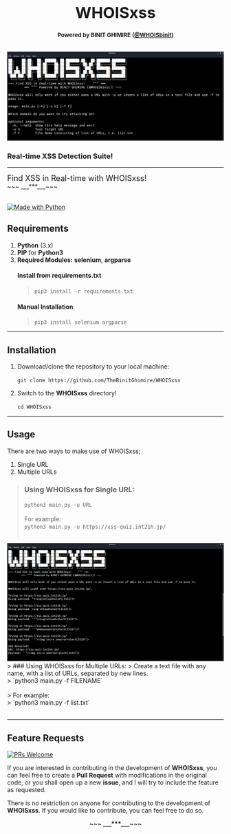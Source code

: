 <h1 align="center" style="font-size:36px;font-weight:bold;">
        WHOISxss<br>
        <font size=2><strong>Powered by BINIT GHIMIRE (<a href='https://twitter.com/WHOISbinit'>@WHOISbinit</a>)</strong></font>
    </h1>
	<img src="src/screenshot.png">
	<h3>Real-time <strong>XSS</strong> Detection Suite!</h3><hr/>
    <font size=4>Find XSS in Real-time with WHOISxss!</font><br/>
    ~~~ ___***___~~~<br><br>
</h1>

[![Made with Python](https://ForTheBadge.com/images/badges/made-with-python.svg)](https://www.python.org/)
## Requirements
1. **Python** (3.x)
2. **PIP** for **Python3**
3. **Required Modules:** **selenium**, **argparse**
    #### Install from **requirements.txt**
    > `pip3 install -r requirements.txt`
    #### Manual Installation
    > `pip3 install selenium argparse`

<hr>

## Installation
1. Download/clone the repository to your local machine:
   
    `git clone https://github.com/TheBinitGhimire/WHOISxss`
2. Switch to the **WHOISxss** directory!

    `cd WHOISxss`

<hr>

## Usage
There are two ways to make use of WHOISxss;

1. Single URL
2. Multiple URLs 
   
> ### Using WHOISxss for Single URL:
> `python3 main.py -u URL`<br><br>
> For example:<br>
> `python3 main.py -u https://xss-quiz.int21h.jp/`<br><br>
<img src="src/single.png">
> ### Using WHOISxss for Multiple URLs:
> Create a text file with any name, with a list of URLs, separated by new lines.<br>
> `python3 main.py -f FILENAME`<br><br>
> For example:<br>
> `python3 main.py -f list.txt`<br><br>

<hr>

## Feature Requests
[![PRs Welcome](https://img.shields.io/badge/PRs-welcome-brightgreen.svg?style=flat-square)](https://github.com/TheBinitGhimire/WHOISxss/pulls)

If you are interested in contributing in the development of <strong>WHOISxss</strong>, you can feel free to create a <strong>Pull Request</strong> with modifications in the original code, or you shall open up a new <strong>issue</strong>, and I will try to include the feature as requested.

There is no restriction on anyone for contributing to the development of <strong>WHOISxss</strong>. If you would like to contribute, you can feel free to do so.

<center><strong>~~~ ___***___~~~</strong></center>